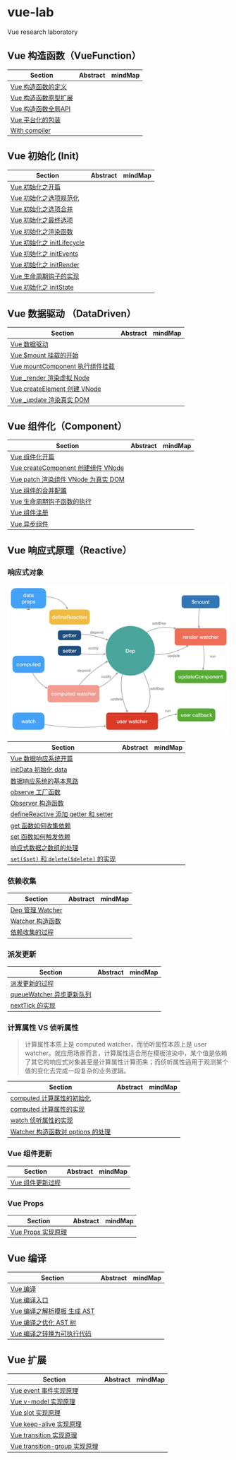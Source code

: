 # vue-lab

Vue research laboratory

## Vue 构造函数（VueFunction）

| Section | Abstract | mindMap |
| ----- | ----- | ----- |
| [Vue 构造函数的定义](vue-source/VueFunction/starter.md) | | |
| [Vue 构造函数原型扩展](vue-source/VueFunction/prototype.md) | | |
| [Vue 构造函数全局API](vue-source/VueFunction/globalAPI.md) | | |
| [Vue 平台化的包装](vue-source/VueFunction/platform.md) | | |
| [With compiler](vue-source/VueFunction/compiler.md) | | |

## Vue 初始化 (Init)

| Section | Abstract | mindMap |
| ----- | ----- | ----- |
| [Vue 初始化之开篇](vue-source/Init/starter.md) | | |
| [Vue 初始化之选项规范化](vue-source/Init/normalize.md) | | |
| [Vue 初始化之选项合并](vue-source/Init/merge.md) | | |
| [Vue 初始化之最终选项](vue-source/Init/options.md) | | |
| [Vue 初始化之渲染函数](vue-source/Init/initProxy.md) | | |
| [Vue 初始化之 initLifecycle](vue-source/Init/initLifecycle.md) | | |
| [Vue 初始化之 initEvents](vue-source/Init/initEvents.md) | | |
| [Vue 初始化之 initRender](vue-source/Init/initRender.md) | | |
| [Vue 生命周期钩子的实现](vue-source/Init/callHook.md) | | |
| [Vue 初始化之 initState](vue-source/Init/initState.md) | | |

## Vue 数据驱动 （DataDriven）

| Section | Abstract | mindMap |
| ----- | ----- | ----- |
| [Vue 数据驱动](vue-source/DataDriven/starter.md) | | |
| [Vue $mount 挂载的开始](vue-source/DataDriven/mount.md) | | |
| [Vue mountComponent 执行组件挂载](vue-source/DataDriven/mountComponent.md) | | |
| [Vue _render 渲染虚拟 Node](vue-source/DataDriven/render.md) | | |
| [Vue createElement 创建 VNode](vue-source/DataDriven/createElement.md) | | |
| [Vue _update 渲染真实 DOM](vue-source/DataDriven/update.md) | | |

## Vue 组件化（Component）

| Section | Abstract | mindMap |
| ----- | ----- | ----- |
| [Vue 组件化开篇](vue-source/Component/starter.md) | | |
| [Vue createComponent 创建组件 VNode](vue-source/Component/createComponent.md) | | |
| [Vue patch 渲染组件 VNode 为真实 DOM](vue-source/Component/patch.md) | | |
| [Vue 组件的合并配置](vue-source/Component/mergeOptions.md) | | |
| [Vue 生命周期钩子函数的执行](vue-source/Component/callHook.md) | | |
| [Vue 组件注册](vue-source/Component/register.md) | | |
| [Vue 异步组件](vue-source/Component/async.md) | | |

## Vue 响应式原理（Reactive）

### 响应式对象

![原理图](vue-source/assets/img/reactive.png)

| Section | Abstract | mindMap |
| ----- | ----- | ----- |
| [Vue 数据响应系统开篇](vue-source/Reactive/starter.md) | | |
| [initData 初始化 data](vue-source/Reactive/initData.md) | | |
| [数据响应系统的基本思路](vue-source/Reactive/mentality.md) | | |
| [observe 工厂函数](vue-source/Reactive/observe.md) | | |
| [Observer 构造函数](vue-source/Reactive/Observer.md) | | |
| [defineReactive 添加 getter 和 setter](vue-source/Reactive/defineReactive.md) | | |
| [get 函数如何收集依赖](vue-source/Reactive/getter.md) | | |
| [set 函数如何触发依赖](vue-source/Reactive/setter.md) | | |
| [响应式数据之数组的处理](vue-source/Reactive/arrayProcessing.md) | | |
| [`set($set)` 和 `delete($delete)` 的实现](vue-source/Reactive/set&delete.md) | | |

### 依赖收集

| Section | Abstract | mindMap |
| ----- | ----- | ----- |
| [Dep 管理 Watcher](vue-source/Reactive/dep.md) | | |
| [Watcher 构造函数](vue-source/Reactive/Watcher.md) | | |
| [依赖收集的过程](vue-source/Reactive/depDepend.md) | | |

### 派发更新

| Section | Abstract | mindMap |
| ----- | ----- | ----- |
| [派发更新的过程](vue-source/Reactive/depNotify.md) | | |
| [queueWatcher 异步更新队列](vue-source/Reactive/queueWatcher.md) | | |
| [nextTick 的实现](vue-source/Reactive/nextTick.md) | | |

### 计算属性 VS 侦听属性

> 计算属性本质上是 computed watcher，而侦听属性本质上是 user watcher。就应用场景而言，计算属性适合用在模板渲染中，某个值是依赖了其它的响应式对象甚至是计算属性计算而来；而侦听属性适用于观测某个值的变化去完成一段复杂的业务逻辑。

| Section | Abstract | mindMap |
| ----- | ----- | ----- |
| [computed 计算属性的初始化](vue-source/Reactive/computedInit.md) | | |
| [computed 计算属性的实现](vue-source/Reactive/computed.md) | | |
| [watch 侦听属性的实现](vue-source/Reactive/watch.md) | | |
| [Watcher 构造函数对 options 的处理](vue-source/Reactive/WatcherOptions.md) | | |

### Vue 组件更新

| Section | Abstract | mindMap |
| ----- | ----- | ----- |
| [Vue 组件更新过程](vue-source/Reactive/componentUpdate.md) | | |

### Vue Props

| Section | Abstract | mindMap |
| ----- | ----- | ----- |
| [Vue Props 实现原理](vue-source/Reactive/props.md) | | |

## Vue 编译

| Section | Abstract | mindMap |
| ----- | ----- | ----- |
| [Vue 编译](vue-source/starter/starter.md) | | |
| [Vue 编译入口](vue-source/starter/entrance.md) | | |
| [Vue 编译之解析模板 生成 AST](vue-source/starter/parse.md) | | |
| [Vue 编译之优化 AST 树](vue-source/starter/optimize.md) | | |
| [Vue 编译之转换为可执行代码](vue-source/starter/codegen.md) | | |

## Vue 扩展

| Section | Abstract | mindMap |
| ----- | ----- | ----- |
| [Vue event 事件实现原理](vue-source/extend/event.md) | | |
| [Vue v-model 实现原理](vue-source/extend/v-model.md) | | |
| [Vue slot 实现原理](vue-source/extend/slot.md) | | |
| [Vue keep-alive 实现原理](vue-source/extend/keep-alive.md) | | |
| [Vue transition 实现原理](vue-source/extend/tansition.md) | | |
| [Vue transition-group 实现原理](vue-source/extend/tansition-group.md) | | |
